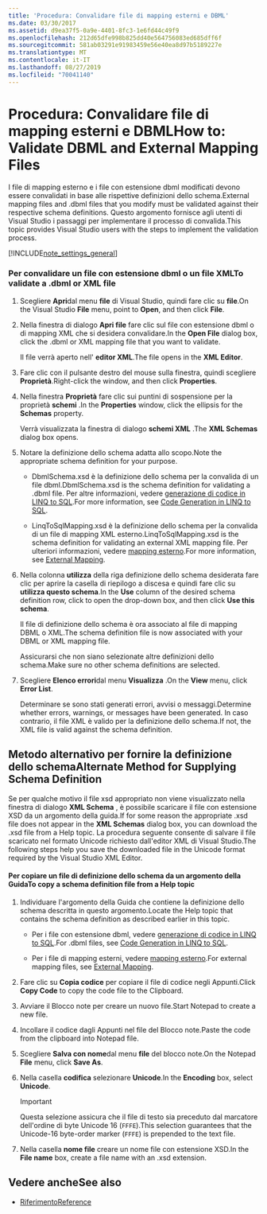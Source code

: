 ```yaml
---
title: 'Procedura: Convalidare file di mapping esterni e DBML'
ms.date: 03/30/2017
ms.assetid: d9ea37f5-0a9e-4401-8fc3-1e6fd44c49f9
ms.openlocfilehash: 212d65dfe998b825dd40e564756083ed685dff6f
ms.sourcegitcommit: 581ab03291e91983459e56e40ea8d97b5189227e
ms.translationtype: MT
ms.contentlocale: it-IT
ms.lasthandoff: 08/27/2019
ms.locfileid: "70041140"
---
```

# <a name="how-to-validate-dbml-and-external-mapping-files"></a><span data-ttu-id="0d8fb-102">Procedura: Convalidare file di mapping esterni e DBML</span><span class="sxs-lookup"><span data-stu-id="0d8fb-102">How to: Validate DBML and External Mapping Files</span></span>

<span data-ttu-id="0d8fb-103">I file di mapping esterno e i file con estensione dbml modificati devono essere convalidati in base alle rispettive definizioni dello schema.</span><span class="sxs-lookup"><span data-stu-id="0d8fb-103">External mapping files and .dbml files that you modify must be validated against their respective schema definitions.</span></span> <span data-ttu-id="0d8fb-104">Questo argomento fornisce agli utenti di Visual Studio i passaggi per implementare il processo di convalida.</span><span class="sxs-lookup"><span data-stu-id="0d8fb-104">This topic provides Visual Studio users with the steps to implement the validation process.</span></span>

[!INCLUDE[note_settings_general](../../../../../../includes/note-settings-general-md.md)]

### <a name="to-validate-a-dbml-or-xml-file"></a><span data-ttu-id="0d8fb-105">Per convalidare un file con estensione dbml o un file XML</span><span class="sxs-lookup"><span data-stu-id="0d8fb-105">To validate a .dbml or XML file</span></span>

1. <span data-ttu-id="0d8fb-106">Scegliere **Apri**dal menu **file** di Visual Studio, quindi fare clic su **file**.</span><span class="sxs-lookup"><span data-stu-id="0d8fb-106">On the Visual Studio **File** menu, point to **Open**, and then click **File**.</span></span>

2. <span data-ttu-id="0d8fb-107">Nella finestra di dialogo **Apri file** fare clic sul file con estensione dbml o di mapping XML che si desidera convalidare.</span><span class="sxs-lookup"><span data-stu-id="0d8fb-107">In the **Open File** dialog box, click the .dbml or XML mapping file that you want to validate.</span></span>

    <span data-ttu-id="0d8fb-108">Il file verrà aperto nell' **editor XML**.</span><span class="sxs-lookup"><span data-stu-id="0d8fb-108">The file opens in the **XML Editor**.</span></span>

3. <span data-ttu-id="0d8fb-109">Fare clic con il pulsante destro del mouse sulla finestra, quindi scegliere **Proprietà**.</span><span class="sxs-lookup"><span data-stu-id="0d8fb-109">Right-click the window, and then click **Properties**.</span></span>

4. <span data-ttu-id="0d8fb-110">Nella finestra **Proprietà** fare clic sui puntini di sospensione per la proprietà **schemi** .</span><span class="sxs-lookup"><span data-stu-id="0d8fb-110">In the **Properties** window, click the ellipsis for the **Schemas** property.</span></span>

    <span data-ttu-id="0d8fb-111">Verrà visualizzata la finestra di dialogo **schemi XML** .</span><span class="sxs-lookup"><span data-stu-id="0d8fb-111">The **XML Schemas** dialog box opens.</span></span>

5. <span data-ttu-id="0d8fb-112">Notare la definizione dello schema adatta allo scopo.</span><span class="sxs-lookup"><span data-stu-id="0d8fb-112">Note the appropriate schema definition for your purpose.</span></span>

    - <span data-ttu-id="0d8fb-113">DbmlSchema.xsd è la definizione dello schema per la convalida di un file dbml.</span><span class="sxs-lookup"><span data-stu-id="0d8fb-113">DbmlSchema.xsd is the schema definition for validating a .dbml file.</span></span> <span data-ttu-id="0d8fb-114">Per altre informazioni, vedere [generazione di codice in LINQ to SQL](../../../../../../docs/framework/data/adonet/sql/linq/code-generation-in-linq-to-sql.md).</span><span class="sxs-lookup"><span data-stu-id="0d8fb-114">For more information, see [Code Generation in LINQ to SQL](../../../../../../docs/framework/data/adonet/sql/linq/code-generation-in-linq-to-sql.md).</span></span>

    - <span data-ttu-id="0d8fb-115">LinqToSqlMapping.xsd è la definizione dello schema per la convalida di un file di mapping XML esterno.</span><span class="sxs-lookup"><span data-stu-id="0d8fb-115">LinqToSqlMapping.xsd is the schema definition for validating an external XML mapping file.</span></span> <span data-ttu-id="0d8fb-116">Per ulteriori informazioni, vedere [mapping esterno](../../../../../../docs/framework/data/adonet/sql/linq/external-mapping.md).</span><span class="sxs-lookup"><span data-stu-id="0d8fb-116">For more information, see [External Mapping](../../../../../../docs/framework/data/adonet/sql/linq/external-mapping.md).</span></span>

6. <span data-ttu-id="0d8fb-117">Nella colonna **utilizza** della riga definizione dello schema desiderata fare clic per aprire la casella di riepilogo a discesa e quindi fare clic su **utilizza questo schema**.</span><span class="sxs-lookup"><span data-stu-id="0d8fb-117">In the **Use** column of the desired schema definition row, click to open the drop-down box, and then click **Use this schema**.</span></span>

    <span data-ttu-id="0d8fb-118">Il file di definizione dello schema è ora associato al file di mapping DBML o XML.</span><span class="sxs-lookup"><span data-stu-id="0d8fb-118">The schema definition file is now associated with your DBML or XML mapping file.</span></span>

    <span data-ttu-id="0d8fb-119">Assicurarsi che non siano selezionate altre definizioni dello schema.</span><span class="sxs-lookup"><span data-stu-id="0d8fb-119">Make sure no other schema definitions are selected.</span></span>

7. <span data-ttu-id="0d8fb-120">Scegliere **Elenco errori**dal menu **Visualizza** .</span><span class="sxs-lookup"><span data-stu-id="0d8fb-120">On the **View** menu, click **Error List**.</span></span>

    <span data-ttu-id="0d8fb-121">Determinare se sono stati generati errori, avvisi o messaggi.</span><span class="sxs-lookup"><span data-stu-id="0d8fb-121">Determine whether errors, warnings, or messages have been generated.</span></span> <span data-ttu-id="0d8fb-122">In caso contrario, il file XML è valido per la definizione dello schema.</span><span class="sxs-lookup"><span data-stu-id="0d8fb-122">If not, the XML file is valid against the schema definition.</span></span>

## <a name="alternate-method-for-supplying-schema-definition"></a><span data-ttu-id="0d8fb-123">Metodo alternativo per fornire la definizione dello schema</span><span class="sxs-lookup"><span data-stu-id="0d8fb-123">Alternate Method for Supplying Schema Definition</span></span>

<span data-ttu-id="0d8fb-124">Se per qualche motivo il file xsd appropriato non viene visualizzato nella finestra di dialogo **XML Schema** , è possibile scaricare il file con estensione XSD da un argomento della guida.</span><span class="sxs-lookup"><span data-stu-id="0d8fb-124">If for some reason the appropriate .xsd file does not appear in the **XML Schemas** dialog box, you can download the .xsd file from a Help topic.</span></span> <span data-ttu-id="0d8fb-125">La procedura seguente consente di salvare il file scaricato nel formato Unicode richiesto dall'editor XML di Visual Studio.</span><span class="sxs-lookup"><span data-stu-id="0d8fb-125">The following steps help you save the downloaded file in the Unicode format required by the Visual Studio XML Editor.</span></span>

#### <a name="to-copy-a-schema-definition-file-from-a-help-topic"></a><span data-ttu-id="0d8fb-126">Per copiare un file di definizione dello schema da un argomento della Guida</span><span class="sxs-lookup"><span data-stu-id="0d8fb-126">To copy a schema definition file from a Help topic</span></span>

1. <span data-ttu-id="0d8fb-127">Individuare l'argomento della Guida che contiene la definizione dello schema descritta in questo argomento.</span><span class="sxs-lookup"><span data-stu-id="0d8fb-127">Locate the Help topic that contains the schema definition as described earlier in this topic.</span></span>

    - <span data-ttu-id="0d8fb-128">Per i file con estensione dbml, vedere [generazione di codice in LINQ to SQL](../../../../../../docs/framework/data/adonet/sql/linq/code-generation-in-linq-to-sql.md).</span><span class="sxs-lookup"><span data-stu-id="0d8fb-128">For .dbml files, see [Code Generation in LINQ to SQL](../../../../../../docs/framework/data/adonet/sql/linq/code-generation-in-linq-to-sql.md).</span></span>

    - <span data-ttu-id="0d8fb-129">Per i file di mapping esterni, vedere [mapping esterno](../../../../../../docs/framework/data/adonet/sql/linq/external-mapping.md).</span><span class="sxs-lookup"><span data-stu-id="0d8fb-129">For external mapping files, see [External Mapping](../../../../../../docs/framework/data/adonet/sql/linq/external-mapping.md).</span></span>

2. <span data-ttu-id="0d8fb-130">Fare clic su **Copia codice** per copiare il file di codice negli Appunti.</span><span class="sxs-lookup"><span data-stu-id="0d8fb-130">Click **Copy Code** to copy the code file to the Clipboard.</span></span>

3. <span data-ttu-id="0d8fb-131">Avviare il Blocco note per creare un nuovo file.</span><span class="sxs-lookup"><span data-stu-id="0d8fb-131">Start Notepad to create a new file.</span></span>

4. <span data-ttu-id="0d8fb-132">Incollare il codice dagli Appunti nel file del Blocco note.</span><span class="sxs-lookup"><span data-stu-id="0d8fb-132">Paste the code from the clipboard into Notepad file.</span></span>

5. <span data-ttu-id="0d8fb-133">Scegliere **Salva con nome**dal menu **file** del blocco note.</span><span class="sxs-lookup"><span data-stu-id="0d8fb-133">On the Notepad **File** menu, click **Save As**.</span></span>

6. <span data-ttu-id="0d8fb-134">Nella casella **codifica** selezionare **Unicode**.</span><span class="sxs-lookup"><span data-stu-id="0d8fb-134">In the **Encoding** box, select **Unicode**.</span></span>

    > [!IMPORTANT]
    > <span data-ttu-id="0d8fb-135">Questa selezione assicura che il file di testo sia preceduto dal marcatore dell'ordine di byte Unicode 16 (`FFFE`).</span><span class="sxs-lookup"><span data-stu-id="0d8fb-135">This selection guarantees that the Unicode-16 byte-order marker (`FFFE`) is prepended to the text file.</span></span>

7. <span data-ttu-id="0d8fb-136">Nella casella **nome file** creare un nome file con estensione XSD.</span><span class="sxs-lookup"><span data-stu-id="0d8fb-136">In the **File name** box, create a file name with an .xsd extension.</span></span>

## <a name="see-also"></a><span data-ttu-id="0d8fb-137">Vedere anche</span><span class="sxs-lookup"><span data-stu-id="0d8fb-137">See also</span></span>

- [<span data-ttu-id="0d8fb-138">Riferimento</span><span class="sxs-lookup"><span data-stu-id="0d8fb-138">Reference</span></span>](../../../../../../docs/framework/data/adonet/sql/linq/reference.md)

